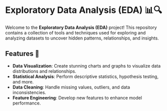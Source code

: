 # Exploratory Data Analysis (EDA) 📊🔍

Welcome to the **Exploratory Data Analysis (EDA)** project! This repository contains a collection of tools and techniques used for exploring and analyzing datasets to uncover hidden patterns, relationships, and insights. 

## Features 🚀

- **Data Visualization**: Create stunning charts and graphs to visualize data distributions and relationships.
- **Statistical Analysis**: Perform descriptive statistics, hypothesis testing, and more.
- **Data Cleaning**: Handle missing values, outliers, and data inconsistencies.
- **Feature Engineering**: Develop new features to enhance model performance.
